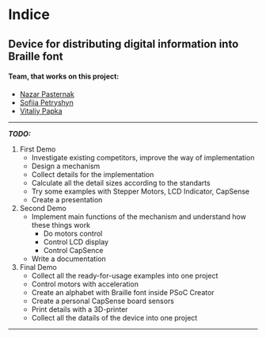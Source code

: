 # Indice
## Device for distributing digital information into Braille font
#### Team, that works on this project:
- [Nazar Pasternak](https://github.com/heeveG)
- [Sofiia Petryshyn](https://github.com/SOFIAshyn)
- [Vitaliy Papka](https://github.com/vitaliuchik)
---
***TODO:***
1. First Demo
    - Investigate existing competitors, improve the way of implementation
    - Design a mechanism
    - Collect details for the implementation
    - Calculate all the detail sizes according to the standarts
    - Try some examples with Stepper Motors, LCD Indicator, CapSense
    - Create a presentation
2. Second Demo
    - Implement main functions of the mechanism and understand how these things work
        - Do motors control
        - Control LCD display
        - Control CapSence
    - Write a documentation
3. Final Demo
    - Collect all the ready-for-usage examples into one project
    - Control motors with acceleration
    - Create an alphabet with Braille font inside PSoC Creator
    - Create a personal CapSense board sensors
    - Print details with a 3D-printer
    - Collect all the datails of the device into one project
___
